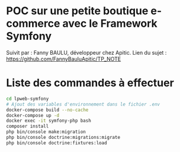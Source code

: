 # POC sur une petite boutique e-commerce avec le Framework Symfony
Suivit par :
Fanny BAULU, développeur chez Apitic.
Lien du sujet :
https://github.com/FannyBauluApitic/TP_NOTE
# Liste des commandes à effectuer
```bash
cd lpweb-symfony
# Ajout des variables d'environnement dans le fichier .env
docker-compose build --no-cache
docker-compose up -d
docker exec -it symfony-php bash
composer install
php bin/console make:migration
php bin/console doctrine:migrations:migrate
php bin/console doctrine:fixtures:load
```
